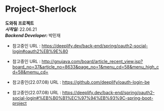 # Project-Sherlock
<b>도와줘 프로젝트</b>  
<b><i>시작일: </i></b> 22.06.21  
<b><i>Backend Developer: </i></b> 박민재  
- 참고중인 URL : https://deeplify.dev/back-end/spring/oauth2-social-login#oauth2%EB%9E%80  
- 참고중인 URL : http://gnujava.com/board/article_recent_view.jsp?board_no=37&article_no=8633&page_no=1&menu_cd=58&menu_high_cd=58&memu_cd=  

- 참고중인(22.07.08) URL : https://github.com/deepIify/oauth-login-be  
- 참고중인(22.07.08) URL : https://deeplify.dev/back-end/spring/oauth2-social-login#%EB%B0%B1%EC%97%94%EB%93%9C-spring-boot-project